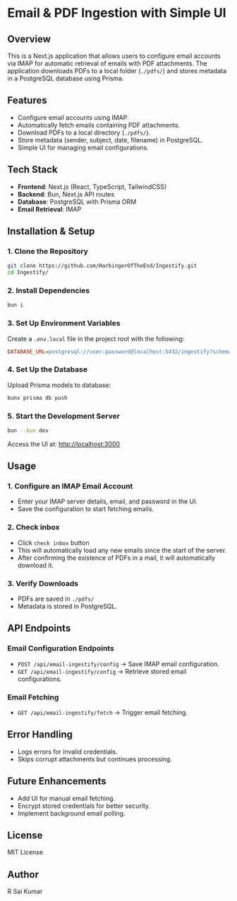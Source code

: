 # Email & PDF Ingestion with Simple UI

## Overview

This is a Next.js application that allows users to configure email accounts via IMAP for automatic retrieval of emails with PDF attachments. The application downloads PDFs to a local folder (`./pdfs/`) and stores metadata in a PostgreSQL database using Prisma.

## Features

- Configure email accounts using IMAP.
- Automatically fetch emails containing PDF attachments.
- Download PDFs to a local directory (`./pdfs/`).
- Store metadata (sender, subject, date, filename) in PostgreSQL.
- Simple UI for managing email configurations.

## Tech Stack

- **Frontend**: Next.js (React, TypeScript, TailwindCSS)
- **Backend**: Bun, Next.js API routes
- **Database**: PostgreSQL with Prisma ORM
- **Email Retrieval**: IMAP

## Installation & Setup

### 1. Clone the Repository

```sh
git clone https://github.com/HarbingerOfTheEnd/Ingestify.git
cd Ingestify/
```

### 2. Install Dependencies

```sh
bun i
```

### 3. Set Up Environment Variables

Create a `.env.local` file in the project root with the following:

```ini
DATABASE_URL=postgresql://user:password@localhost:5432/ingestify?schema=public
```

### 4. Set Up the Database

Upload Prisma models to database:

```sh
bunx prisma db push
```

### 5. Start the Development Server

```sh
bun --bun dev
```

Access the UI at: [http://localhost:3000](http://localhost:3000)

## Usage

### 1. Configure an IMAP Email Account

- Enter your IMAP server details, email, and password in the UI.
- Save the configuration to start fetching emails.

### 2. Check inbox

- Click `check inbox` button
- This will automatically load any new emails since the start of the server.
- After confirming the existence of PDFs in a mail, it will automatically download it.

### 3. Verify Downloads

- PDFs are saved in `./pdfs/`
- Metadata is stored in PostgreSQL.

## API Endpoints

### **Email Configuration Endpoints**

- `POST /api/email-ingestify/config` → Save IMAP email configuration.
- `GET /api/email-ingestify/config` → Retrieve stored email configurations.

### **Email Fetching**

- `GET /api/email-ingestify/fetch` → Trigger email fetching.

## Error Handling

- Logs errors for invalid credentials.
- Skips corrupt attachments but continues processing.

## Future Enhancements

- Add UI for manual email fetching.
- Encrypt stored credentials for better security.
- Implement background email polling.

## License

MIT License

## Author

R Sai Kumar

